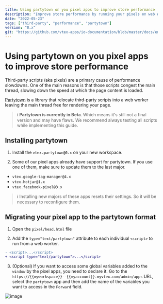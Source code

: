 ```yaml
---
title: Using partytown on you pixel apps to improve store performance
description: "Improve store performance by running your pixels on web workers using partytown."
date: "2022-05-23"
tags: ["third-party", "performance", "partytown"]
version: "0.x"
git: "https://github.com/vtex-apps/io-documentation/blob/master/docs/en/Recipes/templates/using-partytown-to-improve-store-performance.md"
---
```


# Using partytown on you pixel apps to improve store performance

Third-party scripts (aka pixels) are a primary cause of performance slowdowns. One of the main reasons is that those scripts congest the main thread, slowing down the speed at which the page content is loaded.

[Partytown](https://partytown.builder.io/) is a library that relocate third-party scripts into a web worker leaving the main thread free for rendering your page.

> ℹ️ **Partytown is currently in Beta**. Which means it's still not a final version and may have flaws. We recommend always testing all scripts while implementing this guide.

## Installing partytown

1. Install the `vtex.partytown@0.x` on your new workspace.

2. Some of our pixel apps already have support for partytown. If you use one of them, make sure to update them to the last major.

- `vtex.google-tag-manager@4.x`
- `vtex.hotjar@1.x`
- `vtex.facebook-pixel@3.x`


> ℹ️ Installing new majors of these apps resets their settings. So it will be necessary to reconfigure them.

## Migrating your pixel app to the partytown format

1. Open the `pixel/head.html` file

2. Add the `type="text/partytown"` attribute to each individual `<script>` to run from a web worker.
```diff
- <script>...</script>
+ <script type="text/partytown">...</script>
```

3. (Optional) If you want to access some global variables added to the `window` by the pixel apps, you need to declare it. Go to the `https://{{myworkspace}}--{{myaccount}}.myvtex.com/admin/apps` URL, select the `partytown` app and then add the name of the variables you want to access in the `Forward` field.

![image](https://user-images.githubusercontent.com/40380674/169821502-4148db94-4a1a-493f-95ee-aaf5e243ebec.png)
